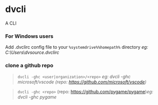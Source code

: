 # dvcli

A CLI

### For Windows users

Add .dvclirc config file to your `%systemdrive%%homepath%` directory
<i>eg: C:\Users\dvsource\.dvclirc</i>

### clone a github repo

> `dvcli -ghc <user|organization>/<repo>` <i>eg: dvcli -ghc microsoft/vscode (repo: https://github.com/microsoft/vscode)</i>

> `dvcli -ghc <repo>` (repo: https://github.com/pygame/pygame)<i>eg: dvcli -ghc pygame</i>
